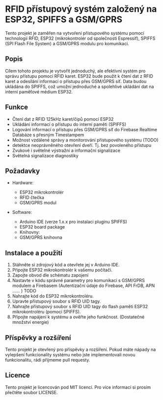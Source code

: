 # RFID přístupový systém založený na ESP32, SPIFFS a GSM/GPRS

Tento projekt je zaměřen na vytvoření přístupového systému pomocí technologií RFID, ESP32 (mikrokontrolér od společnosti Espressif), SPIFFS (SPI Flash File System) a GSM/GPRS modulu pro komunikaci.

## Popis

Cílem tohoto projektu je vytvořit jednoduchý, ale efektivní systém pro správu přístupu pomocí RFID karet. ESP32 bude použit k čtení dat z RFID karet a odesílání informací o přístupu přes GSM/GPRS síť. Data budou ukládána do SPIFFS, což umožní jednoduché a spolehlivé ukládání dat na interní paměťové médium ESP32.

## Funkce

- Čtení dat z RFID 125kHz karet/čipů pomocí ESP32
- Ukládání informací o přístupu do interní paměti (SPIFFS)
- Logování informací o přístupu přes GSM/GPRS síť do Firebase Realtime Databáze s přesným Timestampem
- Možnost vzdálené správy a monitorování přístupového systému (TODO)
- detektce neoprávněného otevření dveří. Tj. bez povoleného přístupu
- Zvukové i světelné výstražní a informační signalizace
- Světelná signalizace diagnostiky

## Požadavky

- Hardware:
  - ESP32 mikrokontrolér
  - RFID čtečka
  - GSM/GPRS modul
    
- Software:
  - Arduino IDE (verze 1.x.x pro instalaci pluginu SPIFFS)
  - ESP32 board package
  - Knihovny:
  -   GSM/GPRS knihovna

## Instalace a použití

1. Stáhněte si zdrojový kód a otevřete jej v Arduino IDE.
2. Připojte ESP32 mikrokontrolér k vašemu počítači.
3. Zapojte obvod dle schématu zapojení
4. Nastavte v kódu správné parametry pro komunikaci s GSM/GPRS modulem a Firebasem (Autentizační údaje do Firebase, API FrDB, APN ...... ) TODO 
5. Nahrajte kód do ESP32 mikrokontroléru.
6. Upravte přístupový soubor s RFID UID tagy.
7. Nahrajte přístupový soubor s RFID UID tagy do flash paměti ESP32 mikrokontroléru (pomocí SPIFFS).
8. Připojte napájení k systému a ověřte jeho funkčnost. (Dostatečné množství energie)

## Příspěvky a rozšíření

Tento projekt je otevřený pro příspěvky a rozšíření. Pokud máte nápady na vylepšení funkcionality systému nebo jste implementovali novou funkcionalitu, rádi přijmeme pull requesty.

## Licence

Tento projekt je licencován pod MIT licencí. Pro více informací si prosím přečtěte soubor LICENSE.
